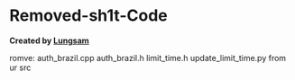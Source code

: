 # Removed-sh1t-Code
**Created by [Lungsam](https://lungsam.com/)**

romve:
auth_brazil.cpp auth_brazil.h
limit_time.h update_limit_time.py from ur src
